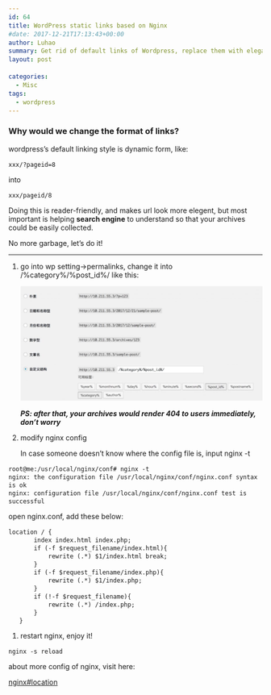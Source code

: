 ```yaml
---
id: 64
title: WordPress static links based on Nginx
#date: 2017-12-21T17:13:43+00:00
author: Luhao
summary: Get rid of default links of Wordpress, replace them with elegant and reader-friendly linking formats, based on Nginx.
layout: post

categories:
  - Misc
tags:
  - wordpress
---
```


### Why would we change the format of links?

wordpress&#8217;s default linking style is dynamic form, like:

<pre class="line-numbers prism-highlight" data-start="1"><code class="language-null">xxx/?pageid=8
</code></pre>

into

<pre class="line-numbers prism-highlight" data-start="1"><code class="language-null">xxx/pageid/8
</code></pre>

Doing this is reader-friendly, and makes url look more elegent, but most important is helping **search engine** to understand so that your archives could be easily collected.

No more garbage, let&#8217;s do it!

---

1. go into wp setting->permalinks, change it into /%category%/%post_id%/ like this:

   ![](/assets/img/uploads/2017/3D167A44-2EB9-4A59-A9DE-4067A6C1CE8F-1024x485.jpg)

   **_PS: after that, your archives would render 404 to users immediately, don&#8217;t worry_**</p>

2. modify nginx config

   In case someone doesn&#8217;t know where the config file is, input nginx -t</p>

<pre class="line-numbers prism-highlight" data-start="1"><code class="language-shell">root@me:/usr/local/nginx/conf# nginx -t
nginx: the configuration file /usr/local/nginx/conf/nginx.conf syntax is ok
nginx: configuration file /usr/local/nginx/conf/nginx.conf test is successful
</code></pre>

open nginx.conf, add these below:

<pre class="line-numbers prism-highlight" data-start="1"><code class="language-null">location / {  
       index index.html index.php;  
       if (-f $request_filename/index.html){  
           rewrite (.*) $1/index.html break;  
       }  
       if (-f $request_filename/index.php){  
           rewrite (.*) $1/index.php;  
       }  
       if (!-f $request_filename){  
           rewrite (.*) /index.php;  
       }  
   }  
</code></pre>

1. restart nginx, enjoy it!

<pre class="line-numbers prism-highlight" data-start="1"><code class="language-shell">nginx -s reload
</code></pre>

about more config of nginx, visit here:

[nginx#location](http://wiki.nginx.org/NginxHttpCoreModule#location)
